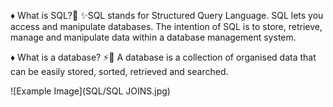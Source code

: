 ♦️  What is SQL?🤔 
  ✨SQL stands for Structured Query Language. SQL lets you access and manipulate databases.
   The intention of SQL is to store, retrieve, manage and manipulate data within a database management system.



♦️  What is a database? ⚡🤔
   A database is a collection of organised data that can be easily stored, sorted, retrieved and searched. 
   
   
   
   
   ![Example Image](SQL/SQL JOINS.jpg)

   

